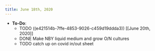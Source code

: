 ```yaml
---
title: June 18th, 2020
---
```


- **To-Do**:
	- TODO ((e421514b-7ffe-4853-9026-c459d19ddda3)) [[June 20th, 2020]]
	- DONE Make NBY liquid medium and grow O/N cultures
	- TODO catch up on covid in/out sheet